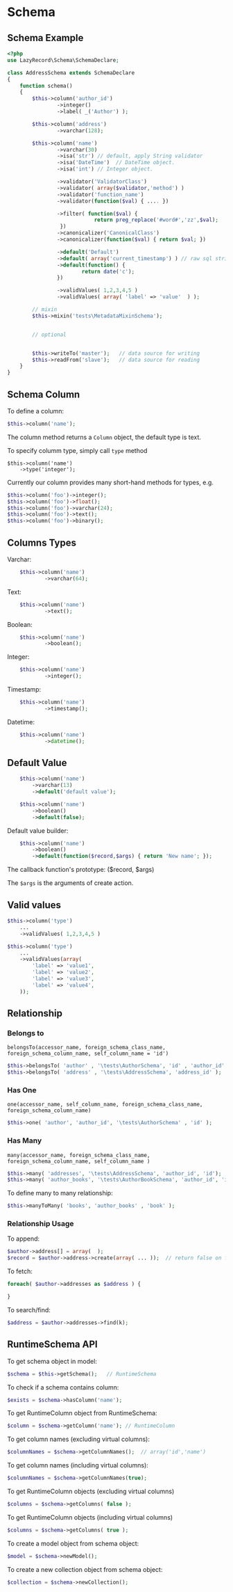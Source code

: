Schema
======

Schema Example
--------------

```php
<?php
use LazyRecord\Schema\SchemaDeclare;

class AddressSchema extends SchemaDeclare
{
    function schema()
    {
        $this->column('author_id')
                ->integer()
                ->label( _('Author') );

        $this->column('address')
                ->varchar(128);

        $this->column('name')
                ->varchar(30)
                ->isa('str') // default, apply String validator
                ->isa('DateTime')  // DateTime object.
                ->isa('int') // Integer object.

                ->validator('ValidatorClass')
                ->validator( array($validator,'method') )
                ->validator('function_name')
                ->validator(function($val) { .... })

                ->filter( function($val) {  
                            return preg_replace('#word#','zz',$val);  
                 })
                ->canonicalizer('CanonicalClass')
                ->canonicalizer(function($val) { return $val; })

                ->default('Default')
                ->default( array('current_timestamp') ) // raw sql string
                ->default(function() { 
                        return date('c');
                })

                ->validValues( 1,2,3,4,5 )
                ->validValues( array( 'label' => 'value'  ) );

        // mixin
        $this->mixin('tests\MetadataMixinSchema');


        // optional


        $this->writeTo('master');   // data source for writing
        $this->readFrom('slave');   // data source for reading
    }
}
```

Schema Column
-------------

To define a column:

```php
$this->column('name');
```

The column method returns a `Column` object, the default 
type is text.

To specify columm type, simply call `type` method

```
$this->column('name')
    ->type('integer');
```

Currently our column provides many short-hand methods for types, 
e.g.

```php
$this->column('foo')->integer();
$this->column('foo')->float();
$this->column('foo')->varchar(24);
$this->column('foo')->text();
$this->column('foo')->binary();
```


Columns Types
-------------

Varchar:

```php
    $this->column('name')
            ->varchar(64);
```

Text:

```php
    $this->column('name')
            ->text();
```

Boolean:

```php
    $this->column('name')
            ->boolean();
```

Integer:

```php
    $this->column('name')
            ->integer();
```

Timestamp:

```php
    $this->column('name')
            ->timestamp();
```

Datetime:

```php
    $this->column('name')
            ->datetime();
```

Default Value
-------------

```php
    $this->column('name')
        ->varchar(13)
        ->default('default value');

    $this->column('name')
        ->boolean()
        ->default(false);
```

Default value builder:

```php
    $this->column('name')
        ->boolean()
        ->default(function($record,$args) { return 'New name'; });
```

The callback function's prototype: ($record, $args)

The `$args` is the arguments of create action.

Valid values
------------

```php
$this->column('type')
    ...
    ->validValues( 1,2,3,4,5 )

$this->column('type')
    ...
    ->validValues(array(
        'label' => 'value1',
        'label' => 'value2',
        'label' => 'value3',
        'label' => 'value4',
    ));
```

Relationship
------------

### Belongs to

`belongsTo(accessor_name, foreign_schema_class_name, foreign_schema_column_name, self_column_name = 'id')`

```php
$this->belongsTo( 'author' , '\tests\AuthorSchema', 'id' , 'author_id' );
$this->belongsTo( 'address' , '\tests\AddressSchema', 'address_id' );
```


### Has One

`one(accessor_name, self_column_name, foreign_schema_class_name, foreign_schema_column_name)`

```php
$this->one( 'author', 'author_id', '\tests\AuthorSchema' , 'id' );
```

### Has Many

`many(accessor_name, foreign_schema_class_name, foreign_schema_column_name, self_column_name )`

```php
$this->many( 'addresses', '\tests\AddressSchema', 'author_id', 'id');
$this->many( 'author_books', '\tests\AuthorBookSchema', 'author_id', 'id');
```

To define many to many relationship:

```php
$this->manyToMany( 'books', 'author_books' , 'book' );
```

### Relationship Usage

To append:

```php
$author->address[] = array(  );
$record = $author->address->create(array( ... ));  // return false on failure.
```

To fetch:

```php
foreach( $author->addresses as $address ) {

}
```

To search/find:

```php
$address = $author->addresses->find(k);
```

## RuntimeSchema API

To get schema object in model:

```php
$schema = $this->getSchema();   // RuntimeSchema
```

To check if a schema contains column:

```php
$exists = $schema->hasColumn('name');
```

To get RuntimeColumn object from RuntimeSchema:

```php
$column = $schema->getColumn('name'); // RuntimeColumn
```

To get column names (excluding virtual columns):

```php
$columnNames = $schema->getColumnNames();  // array('id','name')
```

To get column names (including virtual columns):

```php
$columnNames = $schema->getColumnNames(true);
```

To get RuntimeColumn objects (excluding virtual columns)

```php
$columns = $schema->getColumns( false );
```

To get RuntimeColumn objects (including virtual columns)

```php
$columns = $schema->getColumns( true );
```

To create a model object from schema object:

```php
$model = $schema->newModel();
```

To create a new collection object from schema object:

```php
$collection = $schema->newCollection();
```





